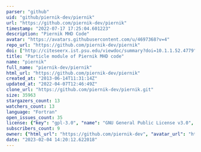 ```yaml
---
parser: "github"
uid: "github/piernik-dev/piernik"
url: "https://github.com/piernik-dev/piernik"
timestamp: "2022-07-17 17:25:04.601223"
description: "Piernik MHD Code"
avatar: "https://avatars.githubusercontent.com/u/4697368?v=4"
repo_url: "https://github.com/piernik-dev/piernik"
doi: ["http://citeseerx.ist.psu.edu/viewdoc/summary?doi=10.1.1.52.4779", "https://ui.adsabs.harvard.edu/abs/2010ascl.soft10005D/abstract"]
title: "Particle module of Piernik MHD code"
name: "piernik"
full_name: "piernik-dev/piernik"
html_url: "https://github.com/piernik-dev/piernik"
created_at: "2013-06-14T11:31:14Z"
updated_at: "2022-04-07T12:46:49Z"
clone_url: "https://github.com/piernik-dev/piernik.git"
size: 35963
stargazers_count: 13
watchers_count: 13
language: "Fortran"
open_issues_count: 35
license: {"key": "gpl-3.0", "name": "GNU General Public License v3.0", "spdx_id": "GPL-3.0", "url": "https://api.github.com/licenses/gpl-3.0", "node_id": "MDc6TGljZW5zZTk="}
subscribers_count: 9
owner: {"html_url": "https://github.com/piernik-dev", "avatar_url": "https://avatars.githubusercontent.com/u/4697368?v=4", "login": "piernik-dev", "type": "Organization"}
date: "2023-02-04 14:20:12.622018"
---
```

